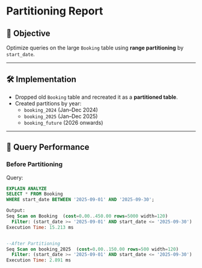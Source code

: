 # Partitioning Report

## 🎯 Objective
Optimize queries on the large `Booking` table using **range partitioning** by `start_date`.

---

## 🛠️ Implementation
- Dropped old `Booking` table and recreated it as a **partitioned table**.
- Created partitions by year:
  - `booking_2024` (Jan–Dec 2024)
  - `booking_2025` (Jan–Dec 2025)
  - `booking_future` (2026 onwards)

---

## 🔎 Query Performance

### Before Partitioning
Query:
```sql
EXPLAIN ANALYZE
SELECT * FROM Booking
WHERE start_date BETWEEN '2025-09-01' AND '2025-09-30';

Output: 
Seq Scan on Booking  (cost=0.00..450.00 rows=5000 width=120)
  Filter: (start_date >= '2025-09-01' AND start_date <= '2025-09-30')
Execution Time: 15.213 ms


--After Partitioning
Seq Scan on booking_2025  (cost=0.00..150.00 rows=500 width=120)
  Filter: (start_date >= '2025-09-01' AND start_date <= '2025-09-30')
Execution Time: 2.891 ms
